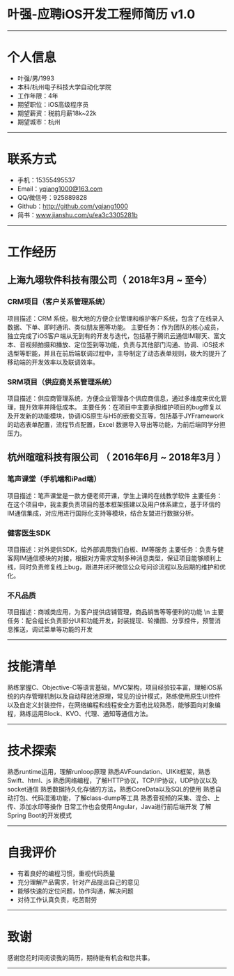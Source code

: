 # 叶强-应聘iOS开发工程师简历 v1.0

---
# 个人信息
 - 叶强/男/1993 
 - 本科/杭州电子科技大学自动化学院 
 - 工作年限：4年
 - 期望职位：iOS高级程序员
 - 期望薪资：税前月薪18k~22k
 - 期望城市：杭州
---

# 联系方式
- 手机：15355495537
- Email：yqiang1000@163.com
- QQ/微信号：925889828
- Github：http://github.com/yqiang1000
- 简书：www.jianshu.com/u/ea3c3305281b
---

# 工作经历
## 上海九翊软件科技有限公司（ 2018年3月 ~ 至今）
### CRM项目（客户关系管理系统）
项目描述：CRM 系统，极大地的方便企业管理和维护客户系统，包含了在线录入数据、下单、即时通讯、类似朋友圈等功能。
主要任务：作为团队的核心成员，独立完成了iOS客户端从无到有的开发与迭代，包括基于腾讯云通信IM聊天、富文本、音视频拍摄和播放、定位签到等功能，负责与其他部门沟通、协调、iOS技术选型等职能，并且在前后端联调过程中，主导制定了动态表单规则，极大的提升了移动端的开发效率以及联调效率。

### SRM项目（供应商关系管理系统）
项目描述：供应商管理系统，方便企业管理各个供应商信息，通过多维度来优化管理，提升效率并降低成本。
主要任务：在项目中主要承担维护项目的bug修复以及开发新的功能模块，协调iOS原生与H5的嵌套交互等，包括基于JYFramework的动态表单配置，流程节点配置，Excel 数据导入导出等功能，为前后端同学分担压力。

## 杭州暄暄科技有限公司 （ 2016年6月 ~ 2018年3月 ）

### 笔声课堂（手机端和iPad端）
项目描述：笔声课堂是一款方便老师开课，学生上课的在线教学软件
主要任务：在这个项目中，我主要负责项目的基本框架搭建以及用户体系建立，基于环信的IM通信集成，对应用进行国际化支持等模块，结合友盟进行数据分析。

### 健客医生SDK
项目描述：对外提供SDK，给外部调用我们白板、IM等服务
主要任务：负责与健客网IM通信模块的对接，根据对方需求定制多种消息类型，保证项目能够顺利上线，同时负责修复线上bug，跟进并闭环微信公众号问诊流程以及后期的维护和优化。

### 不凡品质
项目描述：商城类应用，为客户提供店铺管理，商品销售等等便利的功能 \n
主要任务：配合组长负责部分UI和功能开发，封装提现、轮播图、分享控件，预警消息推送，调试菜单等功能的开发

---

# 技能清单
熟练掌握C、Objective-C等语言基础，MVC架构，项目经验较丰富，理解iOS系统的内存管理机制以及自动释放池原理，常见的设计模式，熟练使用原生UI控件以及自定义封装控件，在网络编程和线程安全方面也比较熟悉，能够面向对象编程，熟练运用Block、KVO、代理、通知等通信方法。

---

# 技术探索

熟悉runtime运用，理解runloop原理
熟悉AVFoundation、UIKit框架，熟悉Swift、html、js
熟悉网络编程，了解HTTP协议，TCP/IP协议，UDP协议以及socket通信
熟悉数据持久化存储的方法，熟悉CoreData以及SQL的使用
熟悉自动打包、代码混淆功能，了解class-dump等工具
熟悉音视频的采集、混合、上传、添加水印等操作
日常工作也会使用Angular，Java进行前后端开发
了解Spring Boot的开发模式

---

# 自我评价
- 有着良好的编程习惯，重视代码质量
- 充分理解产品需求，针对产品提出自己的意见
- 能够快速的定位问题，协作沟通，解决问题
- 对待工作认真负责，吃苦耐劳

---

# 致谢
 感谢您花时间阅读我的简历，期待能有机会和您共事。
 
 ---
